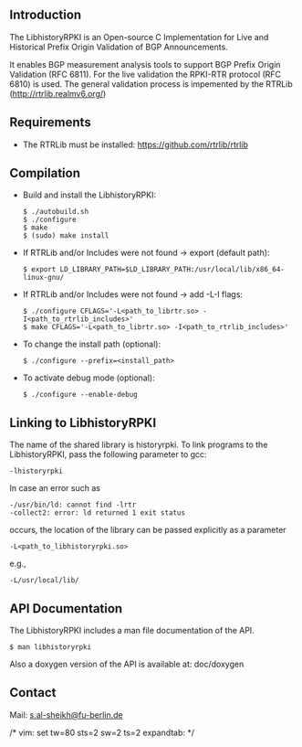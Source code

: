 Introduction
------------
The LibhistoryRPKI is an Open-source C Implementation for Live and Historical 
Prefix Origin Validation of BGP Announcements.

It enables BGP measurement analysis tools to support BGP Prefix Origin 
Validation (RFC 6811). For the live validation the RPKI-RTR protocol (RFC 6810) 
is used. The general validation process is impemented by the RTRLib 
(http://rtrlib.realmv6.org/)


Requirements
------------

 - The RTRLib must be installed: https://github.com/rtrlib/rtrlib


Compilation
-----------

* Build and install the LibhistoryRPKI:

  ```
  $ ./autobuild.sh
  $ ./configure
  $ make
  $ (sudo) make install
  ```

* If RTRLib and/or Includes were not found -> export (default path):

  ```
  $ export LD_LIBRARY_PATH=$LD_LIBRARY_PATH:/usr/local/lib/x86_64-linux-gnu/
  ```

* If RTRLib and/or Includes were not found -> add -L-I flags:

  ```
  $ ./configure CFLAGS='-L<path_to_librtr.so> -I<path_to_rtrlib_includes>'
  $ make CFLAGS='-L<path_to_librtr.so> -I<path_to_rtrlib_includes>'
  ```

* To change the install path (optional):

  ```
  $ ./configure --prefix=<install_path>
  ```

* To activate debug mode (optional):
  ```
  $ ./configure --enable-debug
  ```


Linking to LibhistoryRPKI
----------------------
The name of the shared library is historyrpki. To link programs to the 
LibhistoryRPKI, pass the following parameter to gcc:

  ```
  -lhistoryrpki
  ```

In case an error such as

  ```
  -/usr/bin/ld: cannot find -lrtr
  -collect2: error: ld returned 1 exit status
  ```

occurs, the location of the library can be passed explicitly as a parameter

  ```
  -L<path_to_libhistoryrpki.so>
  ```

e.g.,

  ```
  -L/usr/local/lib/
  ```


API Documentation
-----------------
The LibhistoryRPKI includes a man file documentation of the API. 

  ```
  $ man libhistoryrpki
  ```
  
Also a doxygen version of the API is available at: doc/doxygen

Contact
-------

Mail: s.al-sheikh@fu-berlin.de

/* vim: set tw=80 sts=2 sw=2 ts=2 expandtab: */
